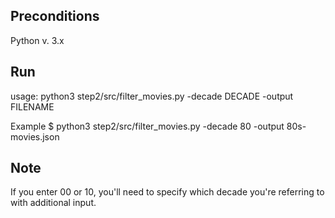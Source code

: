 ## Preconditions
Python v. 3.x

## Run
usage: python3 step2/src/filter_movies.py -decade DECADE -output FILENAME

Example
$ python3 step2/src/filter_movies.py -decade 80 -output 80s-movies.json

## Note
If you enter 00 or 10, you'll need to specify which decade you're referring to with additional input.